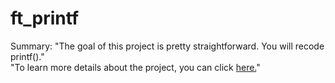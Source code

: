 # ft_printf
Summary: "The goal of this project is pretty straightforward. You will recode printf()."<br>
"To learn more details about the project, you can click <a href="en.subject.pdf">here.</a>"
